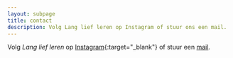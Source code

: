 ```yaml
---
layout: subpage
title: contact
description: Volg Lang lief leren op Instagram of stuur ons een mail.
---
```


Volg _Lang lief leren_ op [Instagram](https://www.instagram.com/langliefleren/){:target="_blank"} of stuur een [mail](mailto:info@langliefleren.nl?subject=Contact%20via%20website).
